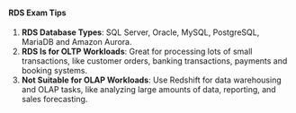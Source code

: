 #### RDS Exam Tips

1. **RDS Database Types**: SQL Server, Oracle, MySQL, PostgreSQL, MariaDB and Amazon Aurora.
2. **RDS Is for OLTP Workloads**: Great for processing lots of small transactions, like customer orders, banking
   transactions, payments and booking systems.
3. **Not Suitable for OLAP Workloads**: Use Redshift for data warehousing and OLAP tasks, like analyzing large amounts
   of data, reporting, and sales forecasting.